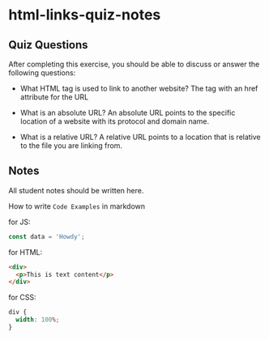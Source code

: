 # html-links-quiz-notes

## Quiz Questions

After completing this exercise, you should be able to discuss or answer the following questions:

- What HTML tag is used to link to another website?
  The <a> tag with an href attribute for the URL

- What is an absolute URL?
  An absolute URL points to the specific location of a website with its protocol and domain name.

- What is a relative URL?
  A relative URL points to a location that is relative to the file you are linking from.

## Notes

All student notes should be written here.

How to write `Code Examples` in markdown

for JS:

```javascript
const data = 'Howdy';
```

for HTML:

```html
<div>
  <p>This is text content</p>
</div>
```

for CSS:

```css
div {
  width: 100%;
}
```
